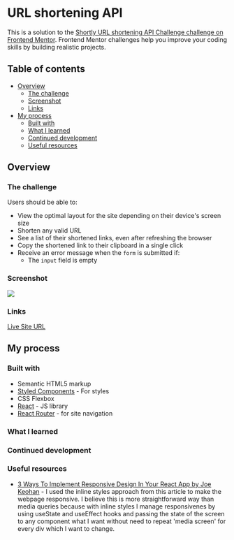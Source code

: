 # URL shortening API

This is a solution to the [Shortly URL shortening API Challenge challenge on Frontend Mentor](https://www.frontendmentor.io/challenges/url-shortening-api-landing-page-2ce3ob-G). Frontend Mentor challenges help you improve your coding skills by building realistic projects. 

## Table of contents

- [Overview](#overview)
  - [The challenge](#the-challenge)
  - [Screenshot](#screenshot)
  - [Links](#links)
- [My process](#my-process)
  - [Built with](#built-with)
  - [What I learned](#what-i-learned)
  - [Continued development](#continued-development)
  - [Useful resources](#useful-resources)

## Overview

### The challenge

Users should be able to:

- View the optimal layout for the site depending on their device's screen size
- Shorten any valid URL
- See a list of their shortened links, even after refreshing the browser
- Copy the shortened link to their clipboard in a single click
- Receive an error message when the `form` is submitted if:
  - The `input` field is empty

### Screenshot

![](./screenshot.jpg)

### Links

[Live Site URL](http://url-short-fm-olehtovkaniuk.vercel.app/)

## My process

### Built with

- Semantic HTML5 markup
- [Styled Components](https://styled-components.com/) - For styles
- CSS Flexbox
- [React](https://reactjs.org/) - JS library
- [React Router](https://reactrouter.com/) - for site navigation


### What I learned

### Continued development


### Useful resources

- [3 Ways To Implement Responsive Design In Your React App by Joe Keohan](https://itnext.io/3-ways-to-implement-responsive-design-in-your-react-app-bcb6ee7eb424) - I used the inline styles approach from this article to make the webpage responsive. I believe this is more straightforward way than media queries because with inline styles I manage responsivenes by using useState and useEffect hooks and passing the state of the screen to any component what I want without need to repeat 'media screen' for every div which I want to change.

